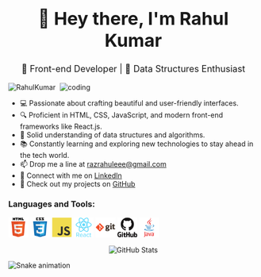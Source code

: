 <div align="center">
  <h1 style="font-size: 36px; font-weight: bold;">👋 Hey there, I'm Rahul Kumar</h1>
  <p style="font-size: 18px;">🚀 Front-end Developer | 🧠 Data Structures Enthusiast</p>
</div>

<img align="right" alt="coding" width="400" src="https://camo.githubusercontent.com/19db51af5f90f1b152bc0b9078f5fe97053955be5074f03f17019c70345bdcdb/68747470733a2f2f6d69726f2e6d656469756d2e636f6d2f6d61782f313336302f302a37513379765349765f7430696f4a2d5a2e676966">

<p align="left"> <img src="https://komarev.com/ghpvc/?username=rahul-kumar&label=Profile%20views&color=0e75b6&style=flat" alt="RahulKumar" /> </p>

- 💻 Passionate about crafting beautiful and user-friendly interfaces.
- 🔍 Proficient in HTML, CSS, JavaScript, and modern front-end frameworks like React.js.
- 🧠 Solid understanding of data structures and algorithms.
- 📚 Constantly learning and exploring new technologies to stay ahead in the tech world.
- 📫 Drop me a line at [razrahuleee@gmail.com](mailto:razrahuleee@gmail.com)
- 🔗 Connect with me on [LinkedIn](https://www.linkedin.com/in/rahulkumar-razrahul/)
- 🔗 Check out my projects on [GitHub](https://github.com/razrahul)

<h3 align="left">Languages and Tools:</h3>
<p align="left">
  <img src="https://raw.githubusercontent.com/devicons/devicon/master/icons/html5/html5-original-wordmark.svg" alt="HTML5" width="40" height="40"/>
  <img src="https://raw.githubusercontent.com/devicons/devicon/master/icons/css3/css3-original-wordmark.svg" alt="CSS3" width="40" height="40"/>
  <img src="https://raw.githubusercontent.com/devicons/devicon/master/icons/javascript/javascript-original.svg" alt="JavaScript" width="40" height="40"/>
  <img src="https://raw.githubusercontent.com/devicons/devicon/master/icons/react/react-original-wordmark.svg" alt="React.js" width="40" height="40"/>
  <img src="https://raw.githubusercontent.com/devicons/devicon/master/icons/git/git-original-wordmark.svg" alt="Git" width="40" height="40"/>
  <img src="https://raw.githubusercontent.com/devicons/devicon/master/icons/github/github-original-wordmark.svg" alt="GitHub" width="40" height="40"/>
  <img src="https://raw.githubusercontent.com/devicons/devicon/master/icons/java/java-original-wordmark.svg" alt="Java" width="40" height="40"/>
</p>

<p align="center">
  <img src="https://github-readme-stats.vercel.app/api?username=razrahul&show_icons=true&theme=dark" alt="GitHub Stats" />
</p>

<img src="https://raw.githubusercontent.com/razrahul/razrahul/output/github-contribution-grid-snake.svg" alt="Snake animation" />

